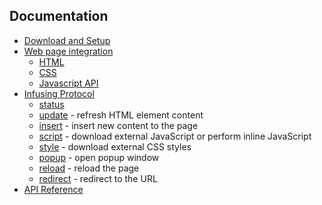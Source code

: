 ## Documentation

* [Download and Setup](download-and-setup.md)
* [Web page integration](web-page-integration.md)
  * [HTML](web-page-integration-html.md)
  * [CSS](web-page-integration-css.md)
  * [Javascript API](web-page-integration-js.md)
* [Infusing Protocol](infusing-protocol.md)
  * [status](infusing-protocol-status.md)
  * [update](infusing-protocol-update.md) - refresh HTML element content
  * [insert](infusing-protocol-insert.md) - insert new content to the page
  * [script](infusing-protocol-script.md) - download external JavaScript or perform inline JavaScript
  * [style](infusing-protocol-style.md) -  download external CSS styles
  * [popup](infusing-protocol-popup.md) - open popup window
  * [reload](infusing-protocol-reload.md) - reload the page
  * [redirect](infusing-protocol-redirect.md) - redirect to the URL
* [API Reference](http://twinstone.github.io/tdi/docs/api/)

